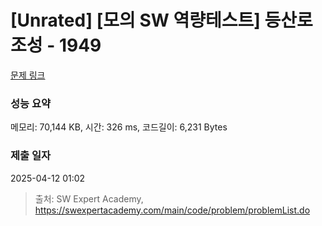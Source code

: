 # [Unrated] [모의 SW 역량테스트] 등산로 조성 - 1949 

[문제 링크](https://swexpertacademy.com/main/code/problem/problemDetail.do?contestProbId=AV5PoOKKAPIDFAUq) 

### 성능 요약

메모리: 70,144 KB, 시간: 326 ms, 코드길이: 6,231 Bytes

### 제출 일자

2025-04-12 01:02



> 출처: SW Expert Academy, https://swexpertacademy.com/main/code/problem/problemList.do